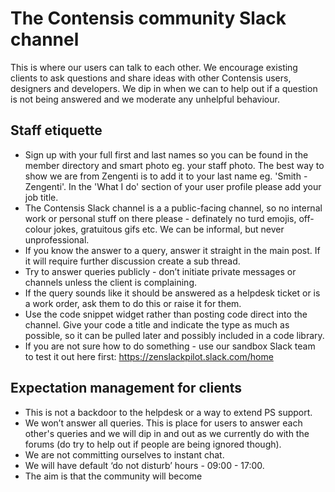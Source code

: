 # The Contensis community Slack channel

This is where our users can talk to each other. We encourage existing clients to ask questions and share ideas with other Contensis users, designers and developers. We dip in when we can to help out if a question is not being answered and we moderate any unhelpful behaviour.   

## Staff etiquette
- Sign up with your full first and last names so you can be found in the member directory and smart photo eg. your staff photo. The best way to show we are from Zengenti is to add it to your last name eg. 'Smith - Zengenti'. In the 'What I do' section of your user profile please add your job title.
- The Contensis Slack channel is a a public-facing channel, so no internal work or personal stuff on there please - definately no turd emojis, off-colour jokes, gratuitous gifs etc. We can be informal, but never unprofessional.
- If you know the answer to a query, answer it straight in the main post. If it will require further discussion create a sub thread.
- Try to answer queries publicly - don’t initiate private messages or channels unless the client is complaining.
- If the query sounds like it should be answered as a helpdesk ticket or is a work order, ask them to do this or raise it for them.
- Use the code snippet widget rather than posting code direct into the channel. Give your code a title and indicate the type as much as possible, so it can be pulled later and possibly included in a code library.
- If you are not sure how to do something - use our sandbox Slack team to test it out here first: https://zenslackpilot.slack.com/home

## Expectation management for clients
- This is not a backdoor to the helpdesk or a way to extend PS support.
- We won’t answer all queries. This is place for users to answer each other's queries and we will dip in and out as we currently do with the forums (do try to help out if people are being ignored though).
- We are not committing ourselves to instant chat.
- We will have default ‘do not disturb’ hours - 09:00 - 17:00.
- The aim is that the community will become  

